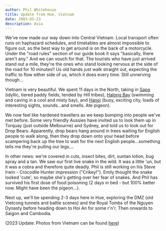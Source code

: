 ```yaml
---
author: Phil Whitehouse
title: Update from Hue, Vietnam
date: 2003-05-23
description: Asia
---
```


We've now made our way down into Central Vietnam. Local transport often runs on haphazard schedules, and timetables are almost impossible to figure out, so the best way to get around is on the back of a motorcycle. Under the "road rules" section of our guide book it says "basically, there aren't any." And we can vouch for that. The tourists who have just arrived stand out a mile, they're the ones who stand looking nervous at the side of the road for 10 minutes!! Us old hands just walk straight out, expecting the traffic to flow either side of us, which it does every time. Still unnerving though...

Vietnam is very beautiful. We spent 11 days in the North, taking in [Sapa](https://www.flickr.com/photos/philliecasablanca/2049359497/in/album-72157603244507860/) (idyllic, tiered paddy fields, tended by Hill tribes), [Halong Bay](https://www.flickr.com/photos/philliecasablanca/2049356475/in/album-72157603244507860/) (swimming and caving in a cool and misty bay), and [Hanoi](https://www.flickr.com/photos/philliecasablanca/2049357711/in/album-72157603244507860/) (busy, exciting city, loads of interesting sights, sounds...and smells. Ate pigeon).

We now feel like hardened travellers as we keep bumping into people we've met before. Some very friendly Aussies have invited us to look them up in Torquay (just outside Melbourne) and Sydney, and told us to look out for Drop Bears. Apparently, drop bears hang around in trees waiting for English people to walk along, then they drop down onto your head before scampering back up the tree to wait for the next English people...something tells me they're pulling our legs....

In other news: we're covered in cuts, insect bites, dirt, suntan lotion, bug spray and a tan. We saw our first live snake in the wild. It was a little 'un, but it was a cobra and therefore quite deadly. Phil is still working on his Steve Irwin - Crocodile Hunter impression ("Crikey!"). Emily thought the snake looked 'cute', so maybe she's getting over her fear of snakes. And Phil has survived his first dose of food poisoning (2 days in bed - but 100% better now. Might have been the pigeon...).

Next up, we'll be spending 2-3 days here in Hue, exploring the DMZ (old Vietcong tunnels and battle scenes) and the Royal Tombs of the Nguyen Dynasty before heading down to Hoi An for some r'n'r. Then onwards to Saigon and Cambodia.

(2023 Update: Photos from Vietnam can be found [here](https://www.flickr.com/photos/philliecasablanca/albums/72157603244507860))
